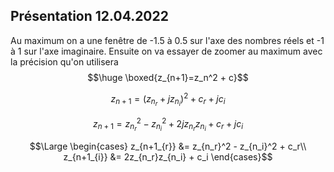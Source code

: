 ## Présentation 12.04.2022

Au maximum on a une fenêtre de -1.5 à 0.5 sur l'axe des nombres réels et -1 à 1 sur l'axe imaginaire. Ensuite on va essayer de zoomer au maximum avec la précision qu'on utilisera
$$\huge \boxed{z_{n+1}=z_n^2 + c}$$

$$z_{n+1}=(z_{n_r}+jz_{n_i})^2 + c_r + jc_i$$

$$z_{n+1}=z_{n_r}^2 - z_{n_i}^2 + 2jz_{n_r}z_{n_i} + c_r + jc_i$$

$$\Large \begin{cases}
z_{n+1_{r}} &= z_{n_r}^2 - z_{n_i}^2 + c_r\\
z_{n+1_{i}} &= 2z_{n_r}z_{n_i} + c_i
\end{cases}$$